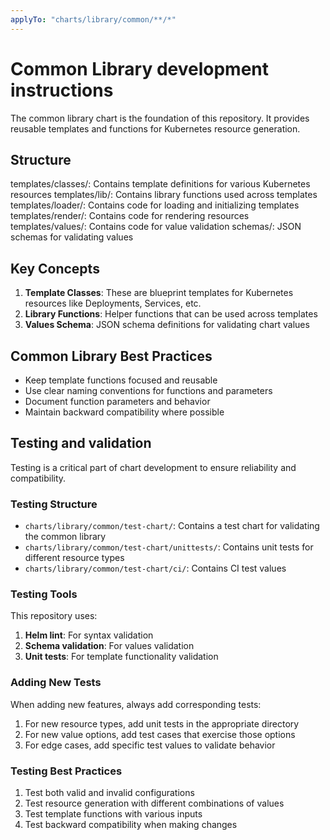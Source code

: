 ```yaml
---
applyTo: "charts/library/common/**/*"
---
```


# Common Library development instructions

The common library chart is the foundation of this repository. It provides reusable templates and functions for Kubernetes resource generation.

## Structure

templates/classes/: Contains template definitions for various Kubernetes resources
templates/lib/: Contains library functions used across templates
templates/loader/: Contains code for loading and initializing templates
templates/render/: Contains code for rendering resources
templates/values/: Contains code for value validation
schemas/: JSON schemas for validating values

## Key Concepts

1. **Template Classes**: These are blueprint templates for Kubernetes resources like Deployments, Services, etc.
2. **Library Functions**: Helper functions that can be used across templates
3. **Values Schema**: JSON schema definitions for validating chart values

## Common Library Best Practices

- Keep template functions focused and reusable
- Use clear naming conventions for functions and parameters
- Document function parameters and behavior
- Maintain backward compatibility where possible

## Testing and validation

Testing is a critical part of chart development to ensure reliability and compatibility.

### Testing Structure

- `charts/library/common/test-chart/`: Contains a test chart for validating the common library
- `charts/library/common/test-chart/unittests/`: Contains unit tests for different resource types
- `charts/library/common/test-chart/ci/`: Contains CI test values

### Testing Tools

This repository uses:

1. **Helm lint**: For syntax validation
2. **Schema validation**: For values validation
3. **Unit tests**: For template functionality validation

### Adding New Tests

When adding new features, always add corresponding tests:

1. For new resource types, add unit tests in the appropriate directory
2. For new value options, add test cases that exercise those options
3. For edge cases, add specific test values to validate behavior

### Testing Best Practices

1. Test both valid and invalid configurations
2. Test resource generation with different combinations of values
3. Test template functions with various inputs
4. Test backward compatibility when making changes
